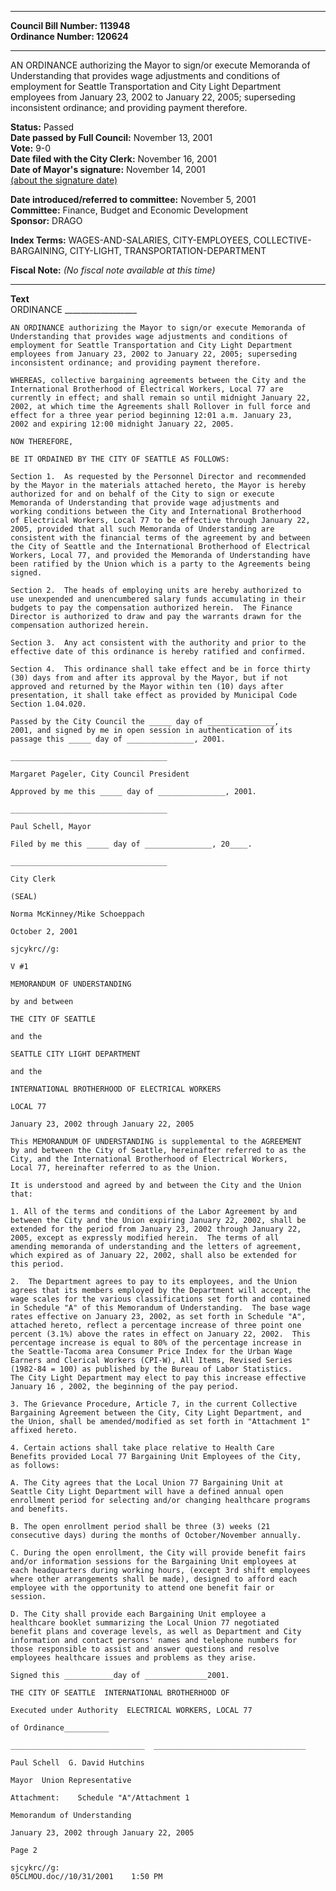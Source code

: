 * * * * *  
  
**Council Bill Number: [](#h0)[](#h2)113948**   
**Ordinance Number: 120624**  
  
* * * * *  
  
AN ORDINANCE authorizing the Mayor to sign/or execute Memoranda of Understanding that provides wage adjustments and conditions of employment for Seattle Transportation and City Light Department employees from January 23, 2002 to January 22, 2005; superseding inconsistent ordinance; and providing payment therefore.  
  
**Status:** Passed   
**Date passed by Full Council:** November 13, 2001   
**Vote:** 9-0   
**Date filed with the City Clerk:** November 16, 2001   
**Date of Mayor's signature:** November 14, 2001   
[(about the signature date)](/~public/approvaldate.htm)   
  
  
**Date introduced/referred to committee:** November 5, 2001   
**Committee:** Finance, Budget and Economic Development   
**Sponsor:** DRAGO   
  
**Index Terms:** WAGES-AND-SALARIES, CITY-EMPLOYEES, COLLECTIVE-BARGAINING, CITY-LIGHT, TRANSPORTATION-DEPARTMENT  
  
**Fiscal Note:** *(No fiscal note available at this time)*  
  
* * * * *  
  
**Text**  
    ORDINANCE __________________  
  
    AN ORDINANCE authorizing the Mayor to sign/or execute Memoranda of  
    Understanding that provides wage adjustments and conditions of  
    employment for Seattle Transportation and City Light Department  
    employees from January 23, 2002 to January 22, 2005; superseding  
    inconsistent ordinance; and providing payment therefore.  
  
    WHEREAS, collective bargaining agreements between the City and the  
    International Brotherhood of Electrical Workers, Local 77 are  
    currently in effect; and shall remain so until midnight January 22,  
    2002, at which time the Agreements shall Rollover in full force and  
    effect for a three year period beginning 12:01 a.m. January 23,  
    2002 and expiring 12:00 midnight January 22, 2005.  
  
    NOW THEREFORE,  
  
    BE IT ORDAINED BY THE CITY OF SEATTLE AS FOLLOWS:  
  
    Section 1.  As requested by the Personnel Director and recommended  
    by the Mayor in the materials attached hereto, the Mayor is hereby  
    authorized for and on behalf of the City to sign or execute  
    Memoranda of Understanding that provide wage adjustments and  
    working conditions between the City and International Brotherhood  
    of Electrical Workers, Local 77 to be effective through January 22,  
    2005, provided that all such Memoranda of Understanding are  
    consistent with the financial terms of the agreement by and between  
    the City of Seattle and the International Brotherhood of Electrical  
    Workers, Local 77, and provided the Memoranda of Understanding have  
    been ratified by the Union which is a party to the Agreements being  
    signed.  
  
    Section 2.  The heads of employing units are hereby authorized to  
    use unexpended and unencumbered salary funds accumulating in their  
    budgets to pay the compensation authorized herein.  The Finance  
    Director is authorized to draw and pay the warrants drawn for the  
    compensation authorized herein.  
  
    Section 3.  Any act consistent with the authority and prior to the  
    effective date of this ordinance is hereby ratified and confirmed.  
  
    Section 4.  This ordinance shall take effect and be in force thirty  
    (30) days from and after its approval by the Mayor, but if not  
    approved and returned by the Mayor within ten (10) days after  
    presentation, it shall take effect as provided by Municipal Code  
    Section 1.04.020.  
  
    Passed by the City Council the _____ day of _______________,  
    2001, and signed by me in open session in authentication of its  
    passage this _____ day of _______________, 2001.  
  
    ___________________________________  
  
    Margaret Pageler, City Council President  
  
    Approved by me this _____ day of _______________, 2001.  
  
    ___________________________________  
  
    Paul Schell, Mayor  
  
    Filed by me this _____ day of _______________, 20____.  
  
    ___________________________________  
  
    City Clerk  
  
    (SEAL)  
  
    Norma McKinney/Mike Schoeppach  
  
    October 2, 2001  
  
    sjcykrc//g:  
  
    V #1  
  
    MEMORANDUM OF UNDERSTANDING  
  
    by and between  
  
    THE CITY OF SEATTLE  
  
    and the  
  
    SEATTLE CITY LIGHT DEPARTMENT  
  
    and the  
  
    INTERNATIONAL BROTHERHOOD OF ELECTRICAL WORKERS  
  
    LOCAL 77  
  
    January 23, 2002 through January 22, 2005  
  
    This MEMORANDUM OF UNDERSTANDING is supplemental to the AGREEMENT  
    by and between the City of Seattle, hereinafter referred to as the  
    City, and the International Brotherhood of Electrical Workers,  
    Local 77, hereinafter referred to as the Union.  
  
    It is understood and agreed by and between the City and the Union  
    that:  
  
    1. All of the terms and conditions of the Labor Agreement by and  
    between the City and the Union expiring January 22, 2002, shall be  
    extended for the period from January 23, 2002 through January 22,  
    2005, except as expressly modified herein.  The terms of all  
    amending memoranda of understanding and the letters of agreement,  
    which expired as of January 22, 2002, shall also be extended for  
    this period.  
  
    2.  The Department agrees to pay to its employees, and the Union  
    agrees that its members employed by the Department will accept, the  
    wage scales for the various classifications set forth and contained  
    in Schedule "A" of this Memorandum of Understanding.  The base wage  
    rates effective on January 23, 2002, as set forth in Schedule "A",  
    attached hereto, reflect a percentage increase of three point one  
    percent (3.1%) above the rates in effect on January 22, 2002.  This  
    percentage increase is equal to 80% of the percentage increase in  
    the Seattle-Tacoma area Consumer Price Index for the Urban Wage  
    Earners and Clerical Workers (CPI-W), All Items, Revised Series  
    (1982-84 = 100) as published by the Bureau of Labor Statistics.  
    The City Light Department may elect to pay this increase effective  
    January 16 , 2002, the beginning of the pay period.  
  
    3. The Grievance Procedure, Article 7, in the current Collective  
    Bargaining Agreement between the City, City Light Department, and  
    the Union, shall be amended/modified as set forth in "Attachment 1"  
    affixed hereto.  
  
    4. Certain actions shall take place relative to Health Care  
    Benefits provided Local 77 Bargaining Unit Employees of the City,  
    as follows:  
  
    A. The City agrees that the Local Union 77 Bargaining Unit at  
    Seattle City Light Department will have a defined annual open  
    enrollment period for selecting and/or changing healthcare programs  
    and benefits.  
  
    B. The open enrollment period shall be three (3) weeks (21  
    consecutive days) during the months of October/November annually.  
  
    C. During the open enrollment, the City will provide benefit fairs  
    and/or information sessions for the Bargaining Unit employees at  
    each headquarters during working hours, (except 3rd shift employees  
    where other arrangements shall be made), designed to afford each  
    employee with the opportunity to attend one benefit fair or  
    session.  
  
    D. The City shall provide each Bargaining Unit employee a  
    healthcare booklet summarizing the Local Union 77 negotiated  
    benefit plans and coverage levels, as well as Department and City  
    information and contact persons' names and telephone numbers for  
    those responsible to assist and answer questions and resolve  
    employees healthcare issues and problems as they arise.  
  
    Signed this ___________day of ______________2001.  
  
    THE CITY OF SEATTLE  INTERNATIONAL BROTHERHOOD OF  
  
    Executed under Authority  ELECTRICAL WORKERS, LOCAL 77  
  
    of Ordinance__________  
  
    ______________________________  __________________________________  
  
    Paul Schell  G. David Hutchins  
  
    Mayor  Union Representative  
  
    Attachment:    Schedule "A"/Attachment 1  
  
    Memorandum of Understanding  
  
    January 23, 2002 through January 22, 2005  
  
    Page 2  
  
    sjcykrc//g:  
    05CLMOU.doc//10/31/2001    1:50 PM  

